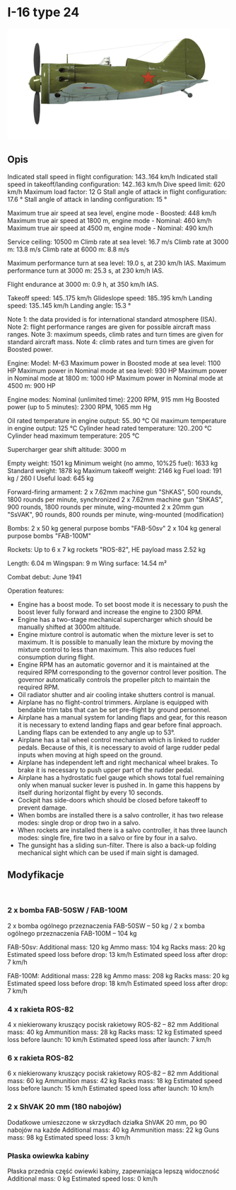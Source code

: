 # I-16 type 24

![i16t24](../images/i16t24.png)

## Opis

Indicated stall speed in flight configuration: 143..164 km/h
Indicated stall speed in takeoff/landing configuration: 142..163 km/h
Dive speed limit: 620 km/h
Maximum load factor: 12 G
Stall angle of attack in flight configuration: 17.6 °
Stall angle of attack in landing configuration: 15 °

Maximum true air speed at sea level, engine mode - Boosted: 448 km/h
Maximum true air speed at 1800 m, engine mode - Nominal: 460 km/h
Maximum true air speed at 4500 m, engine mode - Nominal: 490 km/h

Service ceiling: 10500 m
Climb rate at sea level: 16.7 m/s
Climb rate at 3000 m: 13.8 m/s
Climb rate at 6000 m: 8.8 m/s

Maximum performance turn at sea level: 19.0 s, at 230 km/h IAS.
Maximum performance turn at 3000 m: 25.3 s, at 230 km/h IAS.

Flight endurance at 3000 m: 0.9 h, at 350 km/h IAS.

Takeoff speed: 145..175 km/h
Glideslope speed: 185..195 km/h
Landing speed: 135..145 km/h
Landing angle: 15.3 °

Note 1: the data provided is for international standard atmosphere (ISA).
Note 2: flight performance ranges are given for possible aircraft mass ranges.
Note 3: maximum speeds, climb rates and turn times are given for standard aircraft mass.
Note 4: climb rates and turn times are given for Boosted power.

Engine:
Model: M-63
Maximum power in Boosted mode at sea level: 1100 HP
Maximum power in Nominal mode at sea level: 930 HP
Maximum power in Nominal mode at 1800 m: 1000 HP
Maximum power in Nominal mode at 4500 m: 900 HP

Engine modes:
Nominal (unlimited time): 2200 RPM, 915 mm Hg
Boosted power (up to 5 minutes): 2300 RPM, 1065 mm Hg

Oil rated temperature in engine output: 55..90 °C
Oil maximum temperature in engine output: 125 °C
Cylinder head rated temperature: 120..200 °C
Cylinder head maximum temperature: 205 °C

Supercharger gear shift altitude: 3000 m

Empty weight: 1501 kg
Minimum weight (no ammo, 10%25 fuel): 1633 kg
Standard weight: 1878 kg
Maximum takeoff weight: 2146 kg
Fuel load: 191 kg / 260 l
Useful load: 645 kg

Forward-firing armament:
2 x 7.62mm machine gun "ShKAS", 500 rounds, 1800 rounds per minute, synchronized
2 x 7.62mm machine gun "ShKAS", 900 rounds, 1800 rounds per minute, wing-mounted
2 x 20mm gun "SsVAK", 90 rounds, 800 rounds per minute, wing-mounted (modification)

Bombs:
2 x 50 kg general purpose bombs "FAB-50sv"
2 x 104 kg general purpose bombs "FAB-100M"

Rockets:
Up to 6 x 7 kg rockets "ROS-82", HE payload mass 2.52 kg

Length: 6.04 m
Wingspan: 9 m
Wing surface: 14.54 m²

Combat debut: June 1941

Operation features:
- Engine has a boost mode. To set boost mode it is necessary to push the boost lever fully forward and increase the engine to 2300 RPM.
- Engine has a two-stage mechanical supercharger which should be manually shifted at 3000m altitude.
- Engine mixture control is automatic when the mixture lever is set to maximum. It is possible to manually lean the mixture by moving the mixture control to less than maximum. This also reduces fuel consumption during flight.
- Engine RPM has an automatic governor and it is maintained at the required RPM corresponding to the governor control lever position. The governor automatically controls the propeller pitch to maintain the required RPM.
- Oil radiator shutter and air cooling intake shutters control is manual.
- Airplane has no flight-control trimmers. Airplane is equipped with bendable trim tabs that can be set pre-flight by ground personnel.
- Airplane has a manual system for landing flaps and gear, for this reason it is necessary to extend landing flaps and gear before final approach. Landing flaps can be extended to any angle up to 53°.
- Airplane has a tail wheel control mechanism which is linked to rudder pedals. Because of this, it is necessary to avoid of large rudder pedal inputs when moving at high speed on the ground.
- Airplane has independent left and right mechanical wheel brakes. To brake it is necessary to push upper part of the rudder pedal.
- Airplane has a hydrostatic fuel gauge which shows total fuel remaining only when manual sucker lever is pushed in. In game this happens by itself during horizontal flight by every 10 seconds.
- Cockpit has side-doors which should be closed before takeoff to prevent damage.
- When bombs are installed there is a salvo controller, it has two release modes: single drop or drop two in a salvo.
- When rockets are installed there is a salvo controller, it has three launch modes: single fire, fire two in a salvo or fire by four in a salvo.
- The gunsight has a sliding sun-filter. There is also a back-up folding mechanical sight which can be used if main sight is damaged.

## Modyfikacje
﻿


### 2 x bomba FAB-50SW / FAB-100M

2 x bomba ogólnego przeznaczenia FAB-50SW – 50 kg / 2 x bomba ogólnego przeznaczenia FAB-100M – 104 kg

FAB-50sv:
Additional mass: 120 kg
Ammo mass: 104 kg
Racks mass: 20 kg
Estimated speed loss before drop: 13 km/h
Estimated speed loss after drop: 7 km/h

FAB-100M:
Additional mass: 228 kg
Ammo mass: 208 kg
Racks mass: 20 kg
Estimated speed loss before drop: 18 km/h
Estimated speed loss after drop: 7 km/h﻿


### 4 x rakieta ROS-82

4 x niekierowany kruszący pocisk rakietowy ROS-82 – 82 mm
Additional mass: 40 kg
Ammunition mass: 28 kg
Racks mass: 12 kg
Estimated speed loss before launch: 10 km/h
Estimated speed loss after launch: 7 km/h﻿


### 6 x rakieta ROS-82

6 x niekierowany kruszący pocisk rakietowy ROS-82 – 82 mm
Additional mass: 60 kg
Ammunition mass: 42 kg
Racks mass: 18 kg
Estimated speed loss before launch: 15 km/h
Estimated speed loss after launch: 10 km/h﻿


### 2 x ShVAK 20 mm (180 nabojów)

Dodatkowe umieszczone w skrzydłach działka ShVAK 20 mm, po 90 nabojów na każde
Additional mass: 40 kg
Ammunition mass: 22 kg
Guns mass: 98 kg
Estimated speed loss: 3 km/h﻿


### Płaska owiewka kabiny

Płaska przednia część owiewki kabiny, zapewniająca lepszą widoczność
Additional mass: 0 kg
Estimated speed loss: 0 km/h
